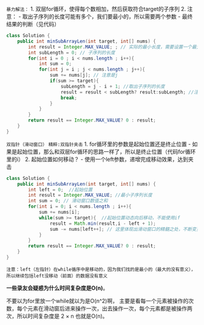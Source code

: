 
`暴力解法：`
	1. 双层for循环，使得每个数相加，然后获取符合target的子序列
	2. 注意：
		- 取出子序列的长度可能有多个，我们要最小的，所以需要两个参数
		- 最终结果的判断（见代码）

```java
class Solution {
    public int minSubArrayLen(int target, int[] nums) {
        int result = Integer.MAX_VALUE; ; // 实际的最小长度，需要设置一个最大值，设置0会导致判断条件出错
        int subLength = 0; // 子序列的长度
        for(int i = 0 ; i < nums.length ; i++){
            int sum = 0;
            for(int j = i ; j < nums.length ; j++){
                sum += nums[j]; // 注意是j
                if(sum >= target){
                    subLength = j - i + 1; //取出子序列的长度
                    result = result < subLength? result:subLength; //注意判断条件
                    break;
                }
            }
        }
        return result == Integer.MAX_VALUE? 0 : result;
    }
}
```

`双指针（滑动窗口）`
	`精粹:双指针夹击`
	1. for循环里的参数是起始位置还是终止位置
		- 如果是起始位置，那么和双层for循环的思路一样了，所以是终止位置（代码for循环里的i）
	2. 起始位置如何移动？
		- 使用一个left参数，递增完成移动效果，达到夹击

```java
class Solution {
    public int minSubArrayLen(int target, int[] nums) {
        int left = 0;  //起始位置
        int result = Integer.MAX_VALUE; //最小子序列长度
        int sum = 0; // 滑动窗口数值之和
        for(int i = 0; i < nums.length ; i++){
            sum += nums[i]; 
            while(sum >= target){  //起始位置动态向后移动，不能使用if
                result = Math.min(result,i - left + 1);
                sum -= nums[left++]; // 这里体现出滑动窗口的精髓之处，不断变更i（子序列的起始位置）
            }
        }
        return result == Integer.MAX_VALUE? 0 : result;
    }
}
```

`注意：left（左指针）在while循序中是移动的，因为我们找的是最小的（最大的没有意义），所以继续包括left没移动（前面）的数据没有意义`

**一些录友会疑惑为什么时间复杂度是O(n)**。

不要以为for里放一个while就以为是O(n^2)啊， 主要是看每一个元素被操作的次数，每个元素在滑动窗后进来操作一次，出去操作一次，每个元素都是被操作两次，所以时间复杂度是 2 × n 也就是O(n)。